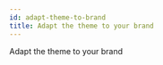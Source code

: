 ```yaml
---
id: adapt-theme-to-brand
title: Adapt the theme to your brand
---
```


Adapt the theme to your brand
